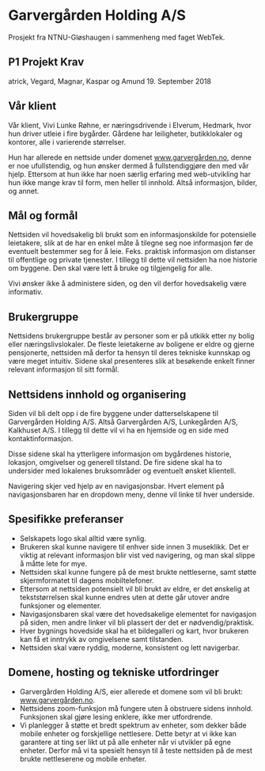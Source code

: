 # Garvergården Holding A/S

Prosjekt fra NTNU-Gløshaugen i sammenheng med faget WebTek.

## P1 Projekt Krav
atrick, Vegard, Magnar, Kaspar og Amund
19. September 2018


## Vår klient
Vår klient, Vivi Lunke Røhne, er næringsdrivende i Elverum, Hedmark,
hvor hun driver utleie i fire bygårder. Gårdene har leiligheter,
butikklokaler og kontorer, alle i varierende størrelser.

Hun har allerede en nettside under domenet
<a href="www.garvergården.no">www.garvergården.no</a>, denne er noe
ufullstendig, og hun ønsker dermed å fullstendiggjøre den med vår
hjelp. Ettersom at hun ikke har noen særlig erfaring med
web-utvikling har hun ikke mange krav til form, men heller til
innhold. Altså informasjon, bilder, og annet.


## Mål og formål
Nettsiden vil hovedsakelig bli brukt som en informasjonskilde for
potensielle leietakere, slik at de har en enkel måte å tilegne seg
noe informasjon før de eventuelt bestemmer seg for å leie. Feks.
praktisk informasjon om distanser til offentlige og private
tjenester. I tillegg til dette vil nettsiden ha noe historie om
byggene. Den skal være lett å bruke og tilgjengelig for alle.

Vivi ønsker ikke å administere siden, og den vil derfor
hovedsakelig være informativ.


## Brukergruppe
Nettsidens brukergruppe består av personer som er på utkikk etter ny
bolig eller næringslivslokaler. De fleste leietakerne av boligene er
eldre og gjerne pensjonerte, nettsiden må derfor ta hensyn til
deres tekniske kunnskap og være meget intuitiv. Sidene skal
presenteres slik at besøkende enkelt finner relevant informasjon
til sitt formål.


## Nettsidens innhold og organisering
Siden vil bli delt opp i de fire byggene under datterselskapene til
Garvergården Holding A/S. Altså Garvergården A/S, Lunkegården A/S,
Kalkhuset A/S. I tillegg til dette vil vi ha en hjemside og en side
med kontaktinformasjon.

Disse sidene skal ha ytterligere informasjon om bygårdenes historie,
lokasjon, omgivelser og generell tilstand. De fire sidene skal ha
to undersider med lokalenes bruksområder og eventuelt ønsket
klientell.

Navigering skjer ved hjelp av en navigasjonsbar. Hvert element på
navigasjonsbaren har en dropdown meny, denne vil linke til hver
underside.


## Spesifikke preferanser
* Selskapets logo skal alltid være synlig.
* Brukeren skal kunne navigere til enhver side innen 3 museklikk.
  Det er viktig at relevant informasjon blir vist ved navigering,
  og man skal slippe å måtte lete for mye.
* Nettsiden skal kunne fungere på de mest brukte nettleserne, samt
  støtte skjermformatet til dagens mobiltelefoner.
* Ettersom at nettsiden potensielt vil bli brukt av eldre, er det
  ønskelig at tekststørrelsen skal kunne endres uten at dette går
  utover andre funksjoner og elementer.
* Navigasjonsbaren skal være det hovedsakelige elementet for
  navigasjon på siden, men andre linker vil bli plassert der det
  er nødvendig/praktisk.
* Hver bygnings hovedside skal ha et bildegalleri og kart, hvor
  brukeren kan få et inntrykk av omgivelsene samt tilstanden.
* Nettsiden skal være ryddig, moderne, konsistent og lett
  navigerbar.


## Domene, hosting og tekniske utfordringer
* Garvergården Holding A/S, eier allerede et domene som vil bli brukt:
  www.garvergården.no.
* Nettsidens zoom-funksjon må fungere uten å obstruere sidens innhold.
  Funksjonen skal gjøre lesing enklere, ikke mer utfordrende.
* Vi planlegger å støtte et bredt spektrum av enheter, som dekker både
  mobile enheter og forskjellige nettlesere. Dette betyr at vi ikke
  kan garantere at ting ser likt ut på alle enheter når vi utvikler på
  egne enheter. Derfor må vi ta spesielt hensyn til å teste nettsiden
  på de mest brukte nettleserene og mobile enheter.
